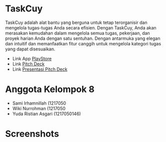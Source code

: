 # TaskCuy
TaskCuy adalah alat bantu yang berguna untuk tetap terorganisir dan mengelola tugas-tugas Anda secara efisien. Dengan TaskCuy, Anda akan merasakan kemudahan dalam mengelola semua tugas, pekerjaan, dan proyek harian Anda dengan satu sentuhan. Dengan antarmuka yang elegan dan intuitif dan memanfaatkan fitur canggih untuk mengelola kategori tugas yang dapat disesuaikan.

- Link App [PlayStore](https://play.google.com/store/apps/details?id=swy.kelompok8.taskcuy)
- Link [Pitch Deck]()
- Link [Presentasi Pitch Deck]()

# Anggota Kelompok 8
- Sami Irhamnillah (1217050
- Wiki Nurrohman (1217050
- Yuda Ristian Asgari (1217050146)

# Screenshots
